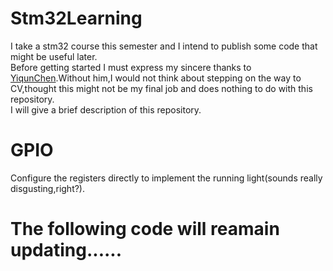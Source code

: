 # Stm32Learning
I take a stm32 course this semester and I intend to publish some code that might be useful later. <br>
Before getting started I must express my sincere thanks to [YiqunChen](https://github.com/YiqunChen1999).Without him,I would not think
about stepping on the way to CV,thought this might not be my final job and does nothing to do with this repository. <br>
I will give a brief description of this repository. 
# GPIO
Configure the registers directly to implement the running light(sounds really disgusting,right?).<br>
 
# The following code will reamain updating......
